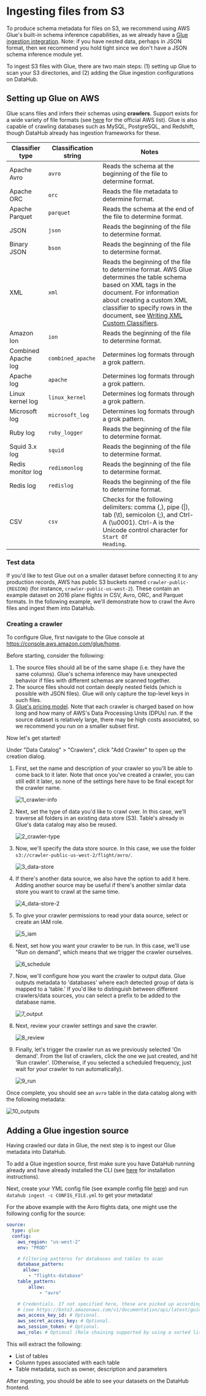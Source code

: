 # Ingesting files from S3

To produce schema metadata for files on S3, we recommend using AWS Glue's built-in schema inference capabilities, as we already have a [Glue ingestion integration](../metadata-ingestion/#aws-glue-glue). Note: if you have nested data, perhaps in JSON format, then we recommend you hold tight since we don't have a JSON schema inference module yet.

To ingest S3 files with Glue, there are two main steps: (1) setting up Glue to scan your S3 directories, and (2) adding the Glue ingestion configurations on DataHub.

## Setting up Glue on AWS

Glue scans files and infers their schemas using **crawlers**. Support exists for a wide variety of file formats (see [here](https://docs.aws.amazon.com/glue/latest/dg/add-classifier.html) for the official AWS list). Glue is also capable of crawling databases such as MySQL, PostgreSQL, and Redshift, though DataHub already has ingestion frameworks for these.

| Classifier type     | Classification string | Notes                                                        |
| ------------------- | --------------------- | ------------------------------------------------------------ |
| Apache Avro         | `avro`                | Reads the schema at the beginning of the file to determine format. |
| Apache ORC          | `orc`                 | Reads the file metadata to determine format.                 |
| Apache Parquet      | `parquet`             | Reads the schema at the end of the file to determine format. |
| JSON                | `json`                | Reads the beginning of the file to determine format.         |
| Binary JSON         | `bson`                | Reads the beginning of the file to determine format.         |
| XML                 | `xml`                 | Reads the beginning of the file to determine format. AWS Glue determines the table                                                schema based on XML tags in the document.                                                                                                                                                   For information about creating a custom XML classifier to specify rows in the document,                                                                                                      see [Writing XML Custom Classifiers](https://docs.aws.amazon.com/glue/latest/dg/custom-classifier.html#custom-classifier-xml). |
| Amazon Ion          | `ion`                 | Reads the beginning of the file to determine format.         |
| Combined Apache log | `combined_apache`     | Determines log formats through a grok pattern.               |
| Apache log          | `apache`              | Determines log formats through a grok pattern.               |
| Linux kernel log    | `linux_kernel`        | Determines log formats through a grok pattern.               |
| Microsoft log       | `microsoft_log`       | Determines log formats through a grok pattern.               |
| Ruby log            | `ruby_logger`         | Reads the beginning of the file to determine format.         |
| Squid 3.x log       | `squid`               | Reads the beginning of the file to determine format.         |
| Redis monitor log   | `redismonlog`         | Reads the beginning of the file to determine format.         |
| Redis log           | `redislog`            | Reads the beginning of the file to determine format.         |
| CSV                 | `csv`                 | Checks for the following delimiters: comma (,), pipe (\|), tab (\t), semicolon                                                (;), and Ctrl-A (\u0001). Ctrl-A is the Unicode control character for `Start Of                                                   Heading`. |

### Test data

If you'd like to test Glue out on a smaller dataset before connecting it to any production records, AWS has public S3 buckets named `crawler-public-{REGION}` (for instance, `crawler-public-us-west-2`). These contain an example dataset on 2016 plane flights in CSV, Avro, ORC, and Parquet formats. In the following example, we'll demonstrate how to crawl the Avro files and ingest them into DataHub.

### Creating a crawler

To configure Glue, first navigate to the Glue console at https://console.aws.amazon.com/glue/home.

Before starting, consider the following:

1. The source files should all be of the same shape (i.e. they have the same columns). Glue's schema inference may have unexpected behavior if files with different schemas are scanned together.
2. The source files should not contain deeply nested fields (which is possible with JSON files). Glue will only capture the top-level keys in such files.
3. [Glue's pricing model](https://aws.amazon.com/glue/pricing/). Note that each crawler is charged based on how long and how many of AWS's Data Processing Units (DPUs) run. If the source dataset is relatively large, there may be high costs associated, so we recommend you run on a smaller subset first.

Now let's get started!

Under "Data Catalog" > "Crawlers", click "Add Crawler" to open up the creation dialog.

1. First, set the name and description of your crawler so you'll be able to come back to it later. Note that once you've created a crawler, you can still edit it later, so none of the settings here have to be final except for the crawler name.

   ![1_crawler-info](../docs/imgs/s3-ingestion/1_crawler-info.png)

2. Next, set the type of data you'd like to crawl over. In this case, we'll traverse all folders in an existing data store (S3). Table's already in Glue's data catalog may also be reused.

   ![2_crawler-type](../docs/imgs/s3-ingestion/2_crawler-type.png)

3. Now, we'll specify the data store source. In this case, we use the folder `s3://crawler-public-us-west-2/flight/avro/`.

   ![3_data-store](../docs/imgs/s3-ingestion/3_data-store.png)

4. If there's another data source, we also have the option to add it here. Adding another source may be useful if there's another similar data store you want to crawl at the same time.

   ![4_data-store-2](../docs/imgs/s3-ingestion/4_data-store-2.png)

5. To give your crawler permissions to read your data source, select or create an IAM role.

   ![5_iam](../docs/imgs/s3-ingestion/5_iam.png)

6. Next, set how you want your crawler to be run. In this case, we'll use "Run on demand", which means that we trigger the crawler ourselves.

   ![6_schedule](../docs/imgs/s3-ingestion/6_schedule.png)

7. Now, we'll configure how you want the crawler to output data. Glue outputs metadata to 'databases' where each detected group of data is mapped to a 'table.' If you'd like to distinguish between different crawlers/data sources, you can select a prefix to be added to the database name.

   ![7_output](../docs/imgs/s3-ingestion/7_output.png)

8. Next, review your crawler settings and save the crawler.

   ![8_review](../docs/imgs/s3-ingestion/8_review.png)

9. Finally, let's trigger the crawler run as we previously selected 'On demand'. From the list of crawlers, click the one we just created, and hit 'Run crawler'. (Otherwise, if you selected a scheduled frequency, just wait for your crawler to run automatically).

   ![9_run](../docs/imgs/s3-ingestion/9_run.png)

Once complete, you should see an `avro` table in the data catalog along with the following metadata:

![10_outputs](../docs/imgs/s3-ingestion/10_outputs.png)

## Adding a Glue ingestion source

Having crawled our data in Glue, the next step is to ingest our Glue metadata into DataHub.

To add a Glue ingestion source, first make sure you have DataHub running already and have already installed the CLI (see [here](../metadata-ingestion/README.md) for installation instructions).

Next, create your YML config file (see example config file [here](https://github.com/linkedin/datahub/blob/master/metadata-ingestion/examples/recipes/glue_to_datahub.yml)) and run `datahub ingest -c CONFIG_FILE.yml` to get your metadata!

For the above example with the Avro flights data, one might use the following config for the source:

```yaml
source:
  type: glue
  config:
    aws_region: "us-west-2"
    env: "PROD"

    # Filtering patterns for databases and tables to scan
    database_pattern:
      allow:
        - "flights-database"
    table_pattern:
    	allow:
    		- "avro"

    # Credentials. If not specified here, these are picked up according to boto3 rules.
    # (see https://boto3.amazonaws.com/v1/documentation/api/latest/guide/credentials.html)
    aws_access_key_id: # Optional.
    aws_secret_access_key: # Optional.
    aws_session_token: # Optional.
    aws_role: # Optional (Role chaining supported by using a sorted list).
```

This will extract the following:

- List of tables
- Column types associated with each table
- Table metadata, such as owner, description and parameters

After ingesting, you should be able to see your datasets on the DataHub frontend.
